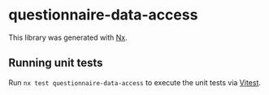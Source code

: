 # questionnaire-data-access

This library was generated with [Nx](https://nx.dev).

## Running unit tests

Run `nx test questionnaire-data-access` to execute the unit tests via [Vitest](https://vitest.dev/).

